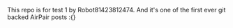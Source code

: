 This repo is for test 1 by Robot81423812474. And it's one of the first ever git backed AirPair posts :{}